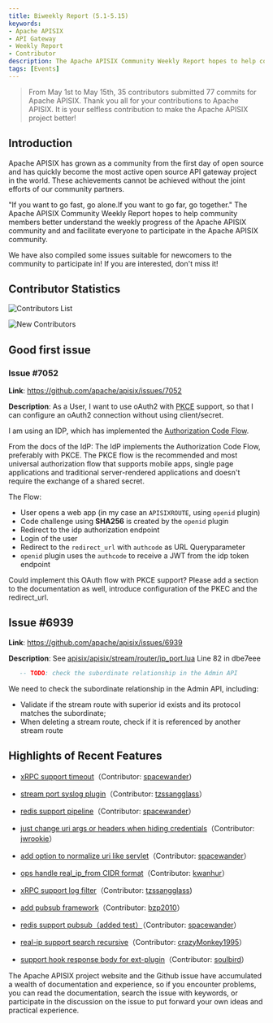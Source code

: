 ```yaml
---
title: Biweekly Report (5.1-5.15)
keywords:
- Apache APISIX
- API Gateway
- Weekly Report
- Contributor
description: The Apache APISIX Community Weekly Report hopes to help community members better understand the weekly progress of the Apache APISIX community and and facilitate everyone to participate in the Apache APISIX community.
tags: [Events]
---
```


> From May 1st to May 15th, 35 contributors submitted 77 commits for Apache APISIX. Thank you all for your contributions to Apache APISIX. It is your selfless contribution to make the Apache APISIX project better!

<!--truncate-->

## Introduction

Apache APISIX has grown as a community from the first day of open source and has quickly become the most active open source API gateway project in the world. These achievements cannot be achieved without the joint efforts of our community partners.

"If you want to go fast, go alone.If you want to go far, go together." The Apache APISIX Community Weekly Report hopes to help community members better understand the weekly progress of the Apache APISIX community and and facilitate everyone to participate in the Apache APISIX community.

We have also compiled some issues suitable for newcomers to the community to participate in! If you are interested, don't miss it!

## Contributor Statistics

![Contributors List](https://static.apiseven.com/202108/1652941223501-a03655b5-122f-4fa5-9406-3f3b33093002.png)

![New Contributors](https://static.apiseven.com/202108/1652941259760-bc336da9-7659-4b1e-ac89-d4073bd24c5d.png)

## Good first issue

### Issue #7052

**Link**: https://github.com/apache/apisix/issues/7052

**Description**: As a User, I want to use oAuth2 with [PKCE](https://oauth.net/2/pkce/) support, so that I can configure an oAuth2 connection without using client/secret.

I am using an IDP, which has implemented the [Authorization Code Flow](https://openid.net/specs/openid-connect-core-1_0.html#CodeFlowAuth).

From the docs of the IdP:
The IdP implements the Authorization Code Flow, preferably with PKCE. The PKCE flow is the recommended and most universal authorization flow that supports mobile apps, single page applications and traditional server-rendered applications and doesn't require the exchange of a shared secret.

The Flow:

- User opens a web app (in my case an `APISIXROUTE`, using `openid` plugin)
- Code challenge using **SHA256** is created by the `openid` plugin
- Redirect to the idp authorization endpoint
- Login of the user
- Redirect to the `redirect_url` with `authcode` as URL Queryparameter
- `openid` plugin uses the `authcode` to receive a JWT from the idp token endpoint

Could implement this OAuth flow with PKCE support? Please add a section to the documentation as well, introduce configuration of the PKEC and the redirect_url.

## Issue #6939

**Link**: https://github.com/apache/apisix/issues/6939

**Description**: See [apisix/apisix/stream/router/ip_port.lua](https://github.com/apache/apisix/blob/dbe7eeebba06229d4a8df75263f2a78301cc1ca0/apisix/stream/router/ip_port.lua#L82) Line 82 in dbe7eee

```Lua
   -- TODO: check the subordinate relationship in the Admin API
```

We need to check the subordinate relationship in the Admin API, including:

- Validate if the stream route with superior id exists and its protocol matches the subordinate;
- When deleting a stream route, check if it is referenced by another stream route

## Highlights of Recent Features

- [xRPC support timeout](https://github.com/apache/apisix/pull/6965)（Contributor: [spacewander](https://github.com/spacewander)）

- [stream port syslog plugin](https://github.com/apache/apisix/pull/6953)（Contributor: [tzssangglass](https://github.com/tzssangglass)）

- [redis support pipeline](https://github.com/apache/apisix/pull/6959)（Contributor: [spacewander](https://github.com/spacewander)）

- [just change uri args or headers when hiding credentials](https://github.com/apache/apisix/pull/6991)（Contributor: [jwrookie](https://github.com/jwrookie)）

- [add option to normalize uri like servlet](https://github.com/apache/apisix/pull/6984)（Contributor: [spacewander](https://github.com/spacewander)）

- [ops handle real_ip_from CIDR format](https://github.com/apache/apisix/pull/6981)（Contributor: [kwanhur](https://github.com/kwanhur)）

- [xRPC support log filter](https://github.com/apache/apisix/pull/6960)（Contributor: [tzssangglass](https://github.com/tzssangglass))

- [add pubsub framework](https://github.com/apache/apisix/pull/7028)（Contributor: [bzp2010](https://github.com/bzp2010)）

- [redis support pubsub（added test）](https://github.com/apache/apisix/pull/7031)（Contributor: [spacewander](https://github.com/spacewander)）

- [real-ip support search recursive](https://github.com/apache/apisix/pull/6988)（Contributor: [crazyMonkey1995](https://github.com/crazyMonkey1995)）

- [support hook response body for ext-plugin](https://github.com/apache/apisix/pull/6968)（Contributor: [soulbird](https://github.com/soulbird)）

The Apache APISIX project website and the Github issue have accumulated a wealth of documentation and experience, so if you encounter problems, you can read the documentation, search the issue with keywords, or participate in the discussion on the issue to put forward your own ideas and practical experience.
